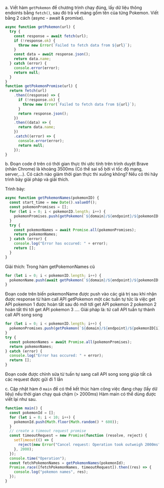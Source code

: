 a. Viết hàm `getPokemon` để chương trình chạy đúng, lấy dữ liệu thông endoints bằng `fetch()`, sau đó trả về mảng gồm tên của từng Pokemon. Viết bằng 2 cách (async - await & promise).

```jsx
async function getPokemon(url) {
  try {
    const response = await fetch(url);
    if (!response.ok) {
      throw new Error(`Failed to fetch data from ${url}`);
    }
    const data = await response.json();
    return data.name;
  } catch (error) {
    console.error(error);
    return null;
  }
}
function getPokemonPromise(url) {
  return fetch(url)
    .then((response) => {
      if (!response.ok) {
        throw new Error(`Failed to fetch data from ${url}`);
      }
      return response.json();
    })
    .then((data) => {
      return data.name;
    })
    .catch((error) => {
      console.error(error);
      return null;
    });
}
```

b. Đoạn code ở trên có thời gian thực thi ước tính trên trình duyệt Brave (nhân Chrome) là khoảng 3500ms (Có thể sai số bởi vì tốc độ mạng, server,...). Có cách nào giảm thời gian thực thi xuống không? Nếu có thì hãy trình bày giải pháp và giải thích.

Trình bày:

```jsx
async function getPokemonNames(pokemonID) {
  const start_time = new Date().valueOf();
  const pokemonPromises = [];
  for (let i = 0; i < pokemonID.length; i++) {
    pokemonPromises.push(getPokemon(`${domain}/${endpoint}/${pokemonID[i]}`));
  }
  try {
    const pokemonNames = await Promise.all(pokemonPromises);
    return pokemonNames;
  } catch (error) {
    console.log("Error has occured: " + error);
    return [];
  }
}
```

Giải thích:
Trong hàm getPokemonNames cũ

```jsx
for (let i = 0; i < pokemonID.length; i++) {
  pokemonName.push(await getPokemon(`${domain}/${endpoint}/${pokemonID[i]}`));
}
```

Đoạn code trên biến pokemonName được push vào các giá trị sau khi nhận được response từ hàm call API getPokemon một các tuần tự tức là việc get API pokemon 1 được hoàn tất sau đó mới tới get API pokemon 2 pokemon 2 hoàn tất thì tới get API pokemon 3 ….
Giải pháp là: từ call API tuần tự thành call API song song

```jsx
for (let i = 0; i < pokemonID.length; i++) {
  pokemonPromises.push(getPokemon(`${domain}/${endpoint}/${pokemonID[i]}`));
}
try {
  const pokemonNames = await Promise.all(pokemonPromises);
  return pokemonNames;
} catch (error) {
  console.log("Error has occured: " + error);
  return [];
}
```

Đoạn code được chỉnh sửa từ tuần tự sang call API song song giúp tất cả các request được gửi đi 1 lần

c. Cập nhật hàm ở `main` để có thể kết thúc hàm công việc đang chạy (lấy dữ liệu) nếu thời gian chạy quá chậm (> 2000ms) Hàm main có thể dùng được viết lại như sau.

```jsx
function main() {
  const pokemonId = [];
  for (let i = 0; i < 10; i++) {
    pokemonId.push(Math.floor(Math.random() * 600));
  }
  // create a timeout request promise
  const timeoutRequest = new Promise(function (resolve, reject) {
    setTimeout(() => {
      reject(new Error("Cancel request: Operation took outweigh 2000ms"));
    }, 2000);
  });
  console.time("Operation");
  const fetchPokemonNames = getPokemonNames(pokemonId);
  Promise.race([fetchPokemonNames, timeoutRequest]).then((res) => {
    console.log("pokemon names", res);
  });
}
```

